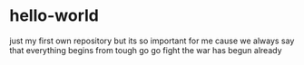 # hello-world
just my first own repository
but its so important for me
cause we always say that everything begins from tough
go go fight
the war has begun already

